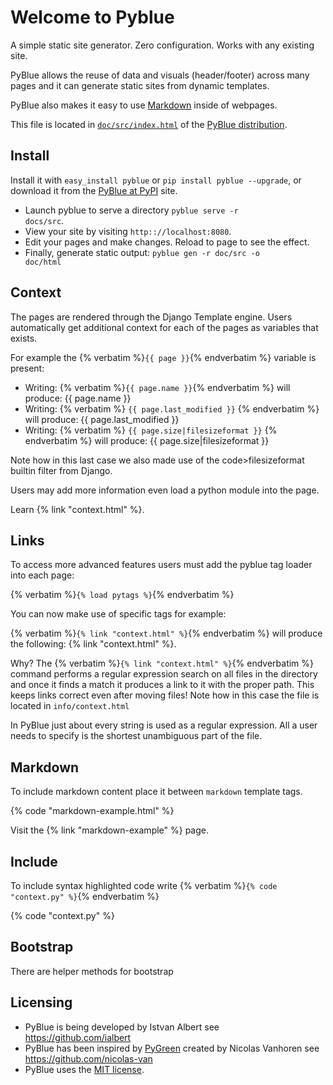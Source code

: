
<!-- {% load pytags %} -->

Welcome to Pyblue
=================

A simple static site generator. Zero configuration. Works with any existing site.

PyBlue allows the reuse of data and visuals (header/footer) across many pages
and it can generate static sites from dynamic templates.

PyBlue also makes it easy to use [Markdown][markdown] inside of  webpages.

This file is located in <code><a href="https://github.com/ialbert/pyblue/blob/2.0/doc/src/index.html">doc/src/index.html</a></code>
of the <a href="https://github.com/ialbert/pyblue">PyBlue distribution</a>.

Install
-------

Install it with `easy_install pyblue` or `pip install pyblue --upgrade`, or download it from
the [PyBlue at PyPI](https://pypi.python.org/pypi/pyblue/) site.

* Launch pyblue to serve a directory <code>pyblue serve -r docs/src</code>.
* View your site by visiting <code>http:://localhost:8080</code>.
* Edit your pages and make changes. Reload to page to see the effect.
* Finally, generate static output: <code>pyblue gen -r doc/src -o doc/html</code>

Context
-------

The pages are rendered through the Django Template engine.
Users automatically get additional context for each of the pages as
variables that exists.


For example the {% verbatim %}<code>{{ page }}</code>{% endverbatim %} variable is present:

* Writing: {% verbatim %}<code>{{ page.name }}</code>{% endverbatim %} will produce: {{ page.name }}
* Writing: {% verbatim %} <code>{{ page.last_modified }}</code> {% endverbatim %}
  will produce: {{ page.last_modified }}
* Writing: {% verbatim %} <code>{{ page.size|filesizeformat }}</code> {% endverbatim %}
  will produce: {{ page.size|filesizeformat }}

Note how in this last case we also made use of the code>filesizeformat</code> builtin filter from Django.

Users may add more information even load a python module into the page.

Learn {% link "context.html" %}.

Links
-----

To access more advanced features users must add the pyblue tag loader into each page:

{% verbatim %}<code>{% load pytags %}</code>{% endverbatim %}

You can now make use of specific tags for example:

{% verbatim %}<code>{% link "context.html" %}</code>{% endverbatim %} will
produce the following: {% link "context.html" %}.

Why? The {% verbatim %}<code>{% link "context.html" %}</code>{% endverbatim %}
command performs a regular expression search on all files in the directory and
once it finds a match it produces a link to it with the proper path.
This keeps links correct even after moving files! Note how in this
case the file is located in <code>info/context.html</code>

In PyBlue just about every string is used as a regular expression. All a user needs
to specify is the shortest unambiguous part of the file.

Markdown
--------

To include markdown content place it between <code>markdown</code> template tags.

{% code "markdown-example.html" %}

Visit the {% link "markdown-example" %} page.

Include
-------

To include syntax highlighted code write {% verbatim %}<code>{% code "context.py" %}</code>{% endverbatim %}

{% code "context.py" %}

Bootstrap
---------

There are helper methods for bootstrap

Licensing
---------

* PyBlue is being developed by Istvan Albert see https://github.com/ialbert
* PyBlue has been inspired by [PyGreen][pygreen] created by Nicolas Vanhoren see https://github.com/nicolas-van
* PyBlue uses the [MIT license][license].

[django]: https://www.djangoproject.com/
[markdown]: http://en.wikipedia.org/wiki/Markdown
[pygreen]: https://github.com/nicolas-van/pygreen
[license]: https://github.com/ialbert/pyblue/blob/master/LICENSE.txt

